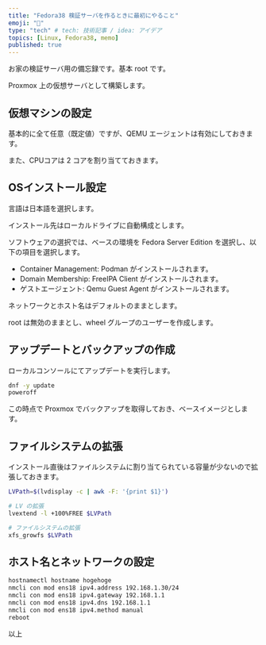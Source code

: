 ```yaml
---
title: "Fedora38 検証サーバを作るときに最初にやること"
emoji: "💭"
type: "tech" # tech: 技術記事 / idea: アイデア
topics: [Linux, Fedora38, memo]
published: true
---
```


お家の検証サーバ用の備忘録です。基本 root です。

Proxmox 上の仮想サーバとして構築します。

## 仮想マシンの設定

基本的に全て任意（既定値）ですが、QEMU エージェントは有効にしておきます。

また、CPUコアは 2 コアを割り当てておきます。

## OSインストール設定

言語は日本語を選択します。

インストール先はローカルドライブに自動構成とします。

ソフトウェアの選択では、ベースの環境を Fedora Server Edition を選択し、以下の項目を選択します。

- Container Management: Podman がインストールされます。
- Domain Membership: FreeIPA Client がインストールされます。
- ゲストエージェント: Qemu Guest Agent がインストールされます。

ネットワークとホスト名はデフォルトのままとします。

root は無効のままとし、wheel グループのユーザーを作成します。

## アップデートとバックアップの作成

ローカルコンソールにてアップデートを実行します。

```bash
dnf -y update
poweroff
```

この時点で Proxmox でバックアップを取得しておき、ベースイメージとします。

## ファイルシステムの拡張

インストール直後はファイルシステムに割り当てられている容量が少ないので拡張しておきます。

```bash
LVPath=$(lvdisplay -c | awk -F: '{print $1}')

# LV の拡張
lvextend -l +100%FREE $LVPath

# ファイルシステムの拡張
xfs_growfs $LVPath
```

## ホスト名とネットワークの設定

```bash
hostnamectl hostname hogehoge
nmcli con mod ens18 ipv4.address 192.168.1.30/24
nmcli con mod ens18 ipv4.gateway 192.168.1.1
nmcli con mod ens18 ipv4.dns 192.168.1.1
nmcli con mod ens18 ipv4.method manual
reboot
```

以上

